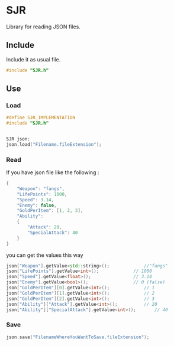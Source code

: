 # SJR
Library for reading JSON files.

## Include

Include it as usual file.

```cpp
#include "SJR.h"
```
## Use

### Load
```cpp
#define SJR_IMPLEMENTATION
#include "SJR.h"


SJR json;
json.load("Filename.fileExtension");

```
### Read

If you have json file like the following :
```cpp
{
	"Weapon": "fangs",
	"LifePoints": 1000,
	"Speed": 3.14,
	"Enemy": false,
	"GoldPerItem": [1, 2, 3],
	"Ability":
	{
		"Attack": 20,
		"SpecialAttack": 40 
	}
}

```

you can get the values this way
```cpp
json["Weapon"].getValue<std::string>();				//"fangs"
json["LifePoints"].getValue<int>();				// 1000
json["Speed"].getValue<float>();				// 3.14
json["Enemy"].getValue<bool>();					// 0 (false)
json["GoldPerItem"][0].getValue<int>();				// 1
json["GoldPerItem"][1].getValue<int>();				// 2
json["GoldPerItem"][2].getValue<int>();				// 3
json["Ability"]["Attack"].getValue<int>();			// 20
json["Ability"]["SpecialAttack"].getValue<int>();		// 40
```


### Save

```cpp
json.save("FilenameWhereYouWantToSave.fileExtension");

```
